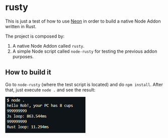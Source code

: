 # rusty

This is just a test of how to use [Neon](https://www.neon-bindings.com/) in order to build a native Node Addon written in Rust.

The project is composed by:

1. A native Node Addon called `rusty`.
1. A simple Node script called `node-rusty` for testing the previous addon purposes.

## How to build it

Go to `node-rusty` (where the test script is located) and do `npm install`. After that, just execute `node .` and see the result:

<img src="https://github.com/robertohuertasm/node-rust-addon/raw/master/image.PNG">



